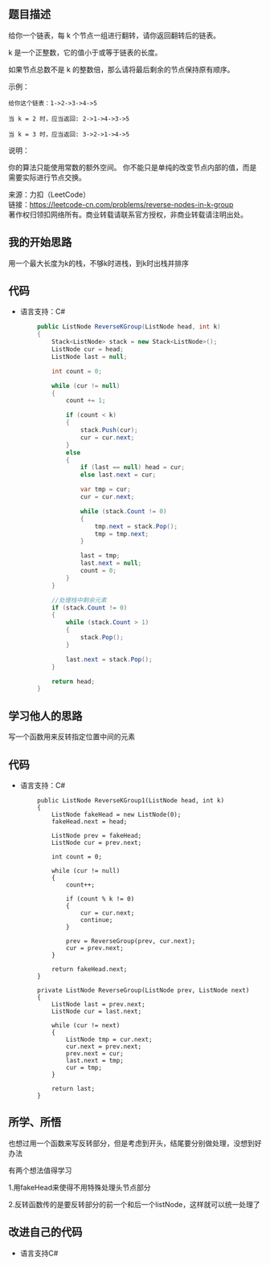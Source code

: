 ## 题目描述

给你一个链表，每 k 个节点一组进行翻转，请你返回翻转后的链表。

k 是一个正整数，它的值小于或等于链表的长度。

如果节点总数不是 k 的整数倍，那么请将最后剩余的节点保持原有顺序。

示例：
```
给你这个链表：1->2->3->4->5

当 k = 2 时，应当返回: 2->1->4->3->5

当 k = 3 时，应当返回: 3->2->1->4->5
```
说明：

你的算法只能使用常数的额外空间。
你不能只是单纯的改变节点内部的值，而是需要实际进行节点交换。

来源：力扣（LeetCode）  
链接：https://leetcode-cn.com/problems/reverse-nodes-in-k-group  
著作权归领扣网络所有。商业转载请联系官方授权，非商业转载请注明出处。

## 我的开始思路

用一个最大长度为k的栈，不够k时进栈，到k时出栈并排序

## 代码

- 语言支持：C#

```C#
        public ListNode ReverseKGroup(ListNode head, int k)
        {
            Stack<ListNode> stack = new Stack<ListNode>();
            ListNode cur = head;
            ListNode last = null;

            int count = 0;

            while (cur != null)
            {
                count += 1;

                if (count < k)
                {
                    stack.Push(cur);
                    cur = cur.next;
                }
                else
                {
                    if (last == null) head = cur;
                    else last.next = cur;

                    var tmp = cur;
                    cur = cur.next;

                    while (stack.Count != 0)
                    {
                        tmp.next = stack.Pop();
                        tmp = tmp.next;
                    }

                    last = tmp;
                    last.next = null;
                    count = 0;
                }
            }

            //处理栈中剩余元素
            if (stack.Count != 0)
            {
                while (stack.Count > 1)
                {
                    stack.Pop();
                }

                last.next = stack.Pop();
            }

            return head;
        }
```

## 学习他人的思路

写一个函数用来反转指定位置中间的元素

## 代码

- 语言支持：C#

```
        public ListNode ReverseKGroup1(ListNode head, int k)
        {
            ListNode fakeHead = new ListNode(0);
            fakeHead.next = head;

            ListNode prev = fakeHead;
            ListNode cur = prev.next;

            int count = 0;

            while (cur != null)
            {
                count++;

                if (count % k != 0)
                {
                    cur = cur.next;
                    continue;
                }

                prev = ReverseGroup(prev, cur.next);
                cur = prev.next;
            }

            return fakeHead.next;
        }

        private ListNode ReverseGroup(ListNode prev, ListNode next)
        {
            ListNode last = prev.next;
            ListNode cur = last.next;

            while (cur != next)
            {
                ListNode tmp = cur.next;
                cur.next = prev.next;
                prev.next = cur;
                last.next = tmp;
                cur = tmp;
            }

            return last;
        }
```

## 所学、所悟

也想过用一个函数来写反转部分，但是考虑到开头，结尾要分别做处理，没想到好办法

有两个想法值得学习

1.用fakeHead来使得不用特殊处理头节点部分

2.反转函数传的是要反转部分的前一个和后一个listNode，这样就可以统一处理了

## 改进自己的代码

- 语言支持C#

```

```
